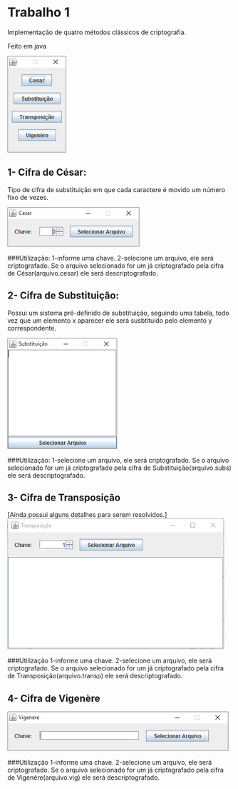 # Trabalho 1
Implementação de quatro métodos clássicos de criptografia.

Feito em java

![Alt tag](https://raw.githubusercontent.com/liposo/sas/master/Trabalho%201/img/menu.PNG)

## 1- Cifra de César:
Tipo de cifra de substituição em que cada caractere é movido um número fixo de vezes.

![Alt tag](https://raw.githubusercontent.com/liposo/sas/master/Trabalho%201/img/cesar.PNG)

###Utilização:
    1-informe uma chave.
    2-selecione um arquivo, ele será criptografado.
  Se o arquivo selecionado for um já criptografado pela cifra de César(arquivo.cesar) ele será descriptografado.

## 2- Cifra de Substituição:
Possui um sistema pré-definido de substituição, seguindo uma tabela, todo vez que um elemento x aparecer ele será susbtituido pelo
elemento y correspondente.

![Alt tag](https://raw.githubusercontent.com/liposo/sas/master/Trabalho%201/img/subs.PNG)

###Utilização:
    1-selecione um arquivo, ele será criptografado.
  Se o arquivo selecionado for um já criptografado pela cifra de Substituição(arquivo.subs) ele será descriptografado.

## 3- Cifra de Transposição
[Ainda possui alguns detalhes para serem resolvidos.]
![Alt tag](https://raw.githubusercontent.com/liposo/sas/master/Trabalho%201/img/transp.PNG)

###Utilização
1-informe uma chave.
2-selecione um arquivo, ele será criptografado.
Se o arquivo selecionado for um já criptografado pela cifra de Transposição(arquivo.transp) ele será descriptografado.

## 4- Cifra de Vigenère

![Alt tag](https://raw.githubusercontent.com/liposo/sas/master/Trabalho%201/img/vig.PNG)

###Utilização
1-informe uma chave.
2-selecione um arquivo, ele será criptografado.
Se o arquivo selecionado for um já criptografado pela cifra de Vigenère(arquivo.vig) ele será descriptografado.
